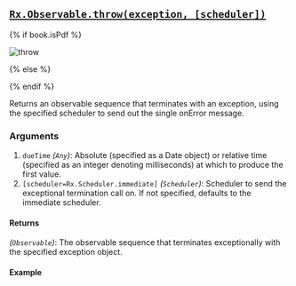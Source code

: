 ## [`Rx.Observable.throw(exception, [scheduler])`](https://github.com/Reactive-Extensions/RxJS/blob/master/src/core/linq/observable/throw.js)

{% if book.isPdf %}

![throw](http://reactivex.io/documentation/operators/images/throw.c.png)

{% else %}



{% endif %}

Returns an observable sequence that terminates with an exception, using the specified scheduler to send out the single onError message.

### Arguments
1. `dueTime` *(`Any`)*: Absolute (specified as a Date object) or relative time (specified as an integer denoting milliseconds) at which to produce the first value.
2. `[scheduler=Rx.Scheduler.immediate]` *(`Scheduler`)*: Scheduler to send the exceptional termination call on. If not specified, defaults to the immediate scheduler.

#### Returns
*(`Observable`)*: The observable sequence that terminates exceptionally with the specified exception object.
   
#### Example

[](http://jsbin.com/luyaho/1/embed?js,console)
